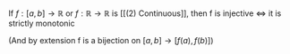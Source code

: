 If $f : [a, b] \rightarrow \mathbb{R}$ or $f : \mathbb{R} \rightarrow \mathbb{R}$ is [[(2) Continuous]], then f is injective $\iff$ it is strictly monotonic

(And by extension f is a bijection on $[a,b] \rightarrow [f(a), f(b)]$)